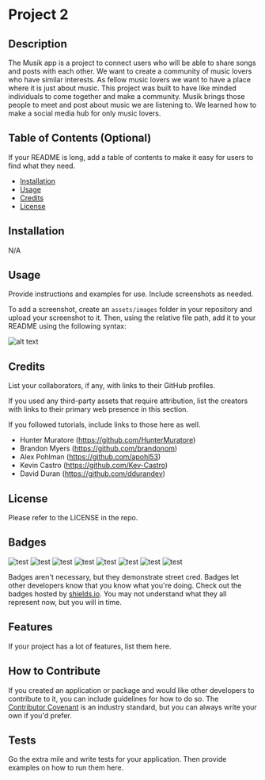 # Project 2

## Description

The Musik app is a project to connect users who will be able to share songs and posts with each other. We want to create a community of music lovers who have similar interests.
As fellow music lovers we want to have a place where it is just about music. This project was built to have like minded individuals to come together and make a community.
Musik brings those people to meet and post about music we are listening to. We learned how to make a social media hub for only music lovers.

## Table of Contents (Optional)

If your README is long, add a table of contents to make it easy for users to find what they need.

- [Installation](#installation)
- [Usage](#usage)
- [Credits](#credits)
- [License](#license)

## Installation

N/A

## Usage

Provide instructions and examples for use. Include screenshots as needed.

To add a screenshot, create an `assets/images` folder in your repository and upload your screenshot to it. Then, using the relative file path, add it to your README using the following syntax:

![alt text](assets/images/screenshot.png)



## Credits

List your collaborators, if any, with links to their GitHub profiles.

If you used any third-party assets that require attribution, list the creators with links to their primary web presence in this section.

If you followed tutorials, include links to those here as well.

- Hunter Muratore (https://github.com/HunterMuratore) 
- Brandon Myers (https://github.com/brandonom) 
- Alex Pohlman (https://github.com/apohl53)  
- Kevin Castro (https://github.com/Kev-Castro) 
- David Duran (https://github.com/ddurandev) 

## License

Please refer to the LICENSE in the repo.

## Badges

![test](https://img.shields.io/badge/License-MIT-blue)
![test](https://img.shields.io/badge/Axios-V1.5.1-purple)
![test](https://img.shields.io/badge/TailwindCSS-V3.3.3-dodgerblue)
![test](https://img.shields.io/badge/Handlebars-V4.7.8-orange)
![test](https://img.shields.io/badge/Nodemon-V3.0.1-green)
![test](https://img.shields.io/badge/JavaScript-54.20%-yellow)
![test](https://img.shields.io/badge/Express-V4.18.2-red)
![test](https://img.shields.io/badge/CSS-2.60%-white)


Badges aren't necessary, but they demonstrate street cred. Badges let other developers know that you know what you're doing. Check out the badges hosted by [shields.io](https://shields.io/). You may not understand what they all represent now, but you will in time.

## Features

If your project has a lot of features, list them here.

## How to Contribute

If you created an application or package and would like other developers to contribute to it, you can include guidelines for how to do so. The [Contributor Covenant](https://www.contributor-covenant.org/) is an industry standard, but you can always write your own if you'd prefer.

## Tests

Go the extra mile and write tests for your application. Then provide examples on how to run them here.